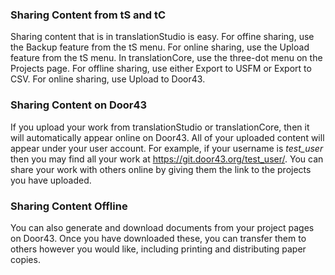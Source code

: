 ### Sharing Content from tS and tC

Sharing content that is in translationStudio is easy. For offine sharing, use the Backup feature from the tS menu. For online sharing, use the Upload feature from the tS menu. In translationCore, use the three-dot menu on the Projects page. For offline sharing, use either Export to USFM or Export to CSV. For online sharing, use Upload to Door43.

### Sharing Content on Door43

If you upload your work from translationStudio or translationCore, then it will automatically appear online on Door43. All of your uploaded content will appear under your user account. For example, if your username is *test_user* then you may find all your work at https://git.door43.org/test_user/. You can share your work with others online by giving them the link to the projects you have uploaded.

### Sharing Content Offline

You can also generate and download documents from your project pages on Door43. Once you have downloaded these, you can transfer them to others however you would like, including printing and distributing paper copies.
